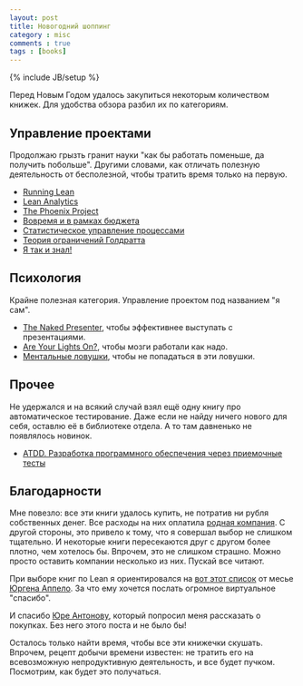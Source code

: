 ```yaml
---
layout: post
title: Новогодний шоппинг
category : misc
comments : true
tags : [books]
---
```

{% include JB/setup %}

Перед Новым Годом удалось закупиться некоторым количеством книжек. Для удобства обзора разбил их по категориям.

Управление проектами
---

Продолжаю грызть гранит науки "как бы работать поменьше, да получить побольше". Другими словами, как отличать полезную деятельность от бесполезной, чтобы тратить время только на первую.

 * [Running Lean](http://www.amazon.com/gp/product/1449305172/)
 * [Lean Analytics](http://www.amazon.com/gp/product/1449335675/)
 * [The Phoenix Project](http://www.amazon.com/gp/product/0988262592/)
 * [Вовремя и в рамках бюджета](https://www.ozon.ru/context/detail/id/4784265/)
 * [Статистическое управление процессами](https://www.ozon.ru/context/detail/id/4119528/)
 * [Теория ограничений Голдратта](https://www.ozon.ru/context/detail/id/5288956/)
 * [Я так и знал!](https://www.ozon.ru/context/detail/id/5572374/)

Психология
---

Крайне полезная категория. Управление проектом под названием "я сам".

 * [The Naked Presenter](http://www.amazon.com/gp/product/0321704452/), чтобы эффективнее выступать с презентациями.
 * [Are Your Lights On?](http://www.amazon.com/gp/product/0932633161/), чтобы мозги работали как надо.
 * [Ментальные ловушки](https://www.ozon.ru/context/detail/id/5702158/), чтобы не попадаться в эти ловушки.

Прочее
---

Не удержался и на всякий случай взял ещё одну книгу про автоматическое тестирование. Даже если не найду ничего нового для себя, оставлю её в библиотеке отдела. А то там давненько не появлялось новинок.

 * [ATDD. Разработка программного обеспечения через приемочные тесты](https://www.ozon.ru/context/detail/id/19383906/)

Благодарности
---

Мне повезло: все эти книги удалось купить, не потратив ни рубля собственных денег. Все расходы на них оплатила [родная компания](http://www.naumen.ru). С другой стороны, это привело к тому, что я совершал выбор не слишком тщательно. И некоторые книги пересекаются друг с другом более плотно, чем хотелось бы. Впрочем, это не слишком страшно. Можно просто оставить компании несколько из них. Пускай все читают.

При выборе книг по Lean я ориентировался на [вот этот список](http://www.noop.nl/2013/08/top-100-agile-books-edition-2013.html) от месье [Юргена Аппело](https://twitter.com/jurgenappelo). За что ему хочется послать огромное виртуальное "спасибо".

И спасибо [Юре Антонову](https://twitter.com/yantonov), который попросил меня рассказать о покупках. Без него этого поста и не было бы!

Осталось только найти время, чтобы все эти книжечки скушать. Впрочем, рецепт добычи времени известен: не тратить его на всевозможную непродуктивную деятельность, и все будет пучком. Посмотрим, как будет это получаться.
